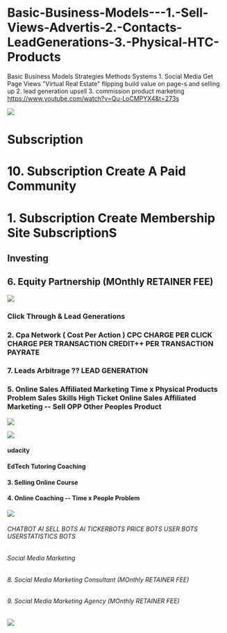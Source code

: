 # Basic-Business-Models---1.-Sell-Views-Advertis-2.-Contacts-LeadGenerations-3.-Physical-HTC-Products
Basic Business Models Strategies Methods Systems 1. Social Media Get Page Views "Virtual Real Estate" flipping build value on page-s and selling up 2. lead generation upsell 3. commission product marketing
https://www.youtube.com/watch?v=Qu-LoCMPYX4&t=273s

![](https://images-na.ssl-images-amazon.com/images/I/71zWF5IBT9L.jpg)
# Subscription
# 10. Subscription Create A Paid Community
# 1. Subscription Create Membership Site SubscriptionS

## Investing
## 6. Equity Partnership (MOnthly RETAINER FEE)



![](https://www.tune.com/tune-com-content/uploads/2019/01/what-is-affiliate-marketing.jpg)
### Click Through & Lead Generations 
### 2. Cpa Network ( Cost Per Action )  CPC CHARGE PER CLICK CHARGE PER TRANSACTION CREDIT++ PER TRANSACTION PAYRATE
### 7. Leads Arbitrage ?? LEAD GENERATION
### 5. Online Sales Affiliated Marketing  Time x Physical Products Problem Sales Skills  High Ticket Online Sales Affiliated Marketing -- Sell OPP Other Peoples Product
![](https://www.tune.com/tune-com-content/uploads/2019/01/what-is-affiliate-marketing.jpg)

![](https://miro.medium.com/max/1356/1*hWHfNVYS4B1dgB75bhUAXQ.png)
#### udacity
#### EdTech Tutoring Coaching 
#### 3. Selling Online Course 
#### 4. Online Coaching -- Time x People Problem

![](https://image.flaticon.com/icons/png/512/124/124019.png)
###### CHATBOT AI SELL BOTS AI TICKERBOTS PRICE BOTS USER BOTS USERSTATISTICS BOTS
###### Social Media Marketing
###### 8. Social Media Marketing Consultant (MOnthly RETAINER FEE)
###### 9. Social Media Marketing Agency (MOnthly RETAINER FEE)

![](https://blog.hubspot.com/hs-fs/hubfs/larger-inbound-methodology.png?width=600&name=larger-inbound-methodology.png)
